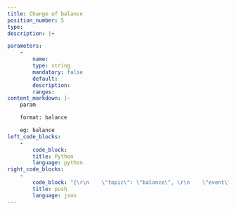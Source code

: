 ```yaml
---
title: Change of balance
position_number: 5
type:
description: |+

parameters:
    -
        name:
        type: string
        mandatory: false
        default:
        description:
        ranges:
content_markdown: |-
    param

    format: balance

    eg: balance
left_code_blocks:
    -
        code_block:
        title: Python
        language: python
right_code_blocks:
    -
        code_block: "{\r\n    \"topic\": \"balance\", \r\n    \"event\": \"balance\", \r\n    \"data\": {\r\n        \"t\": 1656043204763,   // time happened time\r\n        \"c\": \"btc\",           // currency\r\n        \"b\": \"123\",           // balance available balance\r\n        \"z\": \"SPOT\"           // bizType [SPOT,LEVER]\r\n    }\r\n}"
        title: push
        language: json
---
```

